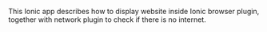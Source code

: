This Ionic app describes how to display website inside Ionic browser plugin, together with network plugin to check if there is no internet.
